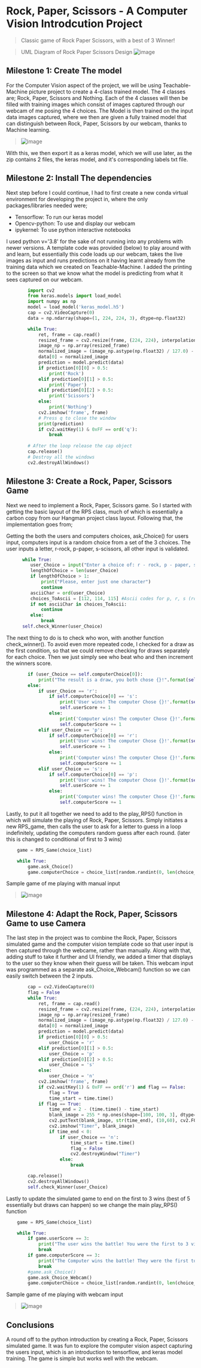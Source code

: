 # Rock, Paper, Scissors - A Computer Vision Introdcution Project

> Classic game of Rock Paper Scissors, with a best of 3 Winner!

> UML Diagram of Rock Paper Scissors Design
> ![image](https://user-images.githubusercontent.com/78024243/163031403-d4ffdd4b-d30a-41c6-af94-9e3903b1291d.png)

## Milestone 1: Create The model

For the Computer Vision aspect of the project, we will be using Teachable-Machine picture project to create a 4-class trained model. The 4 classes are;
Rock, Paper, Scissors and Nothing. Each of the 4 classes will then be filled with training images which consist of images captured through our webcam of me posing the 4 choices.
The Model is then trained on the input data images captured, where we then are given a fully trained model that can distinguish between Rock, Paper, Scissors by our webcam, thanks to Machine learning.

> ![image](https://user-images.githubusercontent.com/78024243/163061029-485921b7-1fff-4a0d-a279-2c94c20659b3.png)

With this, we then export it as a keras model, which we will use later, as the zip contains 2 files, the keras model, and it's corresponding labels txt file.

## Milestone 2: Install The dependencies

Next step before I could continue, I had to first create a new conda virtual environment for developing the project in, where the only packages/libraries needed were;
- Tensorflow: To run our keras model
- Opencv-python: To use and display our webcam
- ipykernel: To use python interactive notebooks

I used python v='3.8' for the sake of not running into any problems with newer versions. A template code was provided (below) to play around with and learn, but essentially this code loads up our webcam, takes the live images as input and runs predictions on it having learnt already from the training data which we created on Teachable-Machine.
I added the printing to the screen so that we know what the model is predicting from what it sees captured on our webcam.


```python
        import cv2
        from keras.models import load_model
        import numpy as np
        model = load_model('keras_model.h5')
        cap = cv2.VideoCapture(0)
        data = np.ndarray(shape=(1, 224, 224, 3), dtype=np.float32)

        while True: 
            ret, frame = cap.read()
            resized_frame = cv2.resize(frame, (224, 224), interpolation = cv2.INTER_AREA)
            image_np = np.array(resized_frame)
            normalized_image = (image_np.astype(np.float32) / 127.0) - 1 # Normalize the image
            data[0] = normalized_image
            prediction = model.predict(data)
            if prediction[0][0] > 0.5:
                print('Rock')
            elif prediction[0][1] > 0.5:
                print('Paper')
            elif prediction[0][2] > 0.5:
                print('Scissors')
            else:
                print('Nothing')
            cv2.imshow('frame', frame)
            # Press q to close the window
            print(prediction)
            if cv2.waitKey(1) & 0xFF == ord('q'):
                break
            
        # After the loop release the cap object
        cap.release()
        # Destroy all the windows
        cv2.destroyAllWindows()
```
## Milestone 3: Create a Rock, Paper, Scissors Game

Next we need to implement a Rock, Paper, Scissors game. So I started with getting the basic layout of the RPS class, much of which is essentially a carbon copy
from our Hangman project class layout. Following that, the implementation goes from;

Getting the both the users and computers choices, ask_Choice() for users input, computers input is a random choice from a set of the 3 choices.
The user inputs a letter, r-rock, p-paper, s-scissors, all other input is validated.
```python
      while True:
         user_Choice = input("Enter a choice of: r - rock, p - paper, s - scissors").lower()
         lengthOfChoice = len(user_Choice)
         if lengthOfChoice > 1:
             print("Please, enter just one character")
             continue
         asciiChar = ord(user_Choice)
         choices_ToAscii = [112, 114, 115] #Ascii codes for p, r, s (rock paper scissors)
         if not asciiChar in choices_ToAscii:
             continue
         else:
             break
      self.check_Winner(user_Choice)
```

The next thing to do is to check who won, with another function check_winner(). To avoid even more repeated code, I checked for a draw as the first condition,
so that we could remove checking for draws separately for each choice. Then we just simply see who beat who and then increment the winners score. 

```python
        if (user_Choice == self.computerChoice[0]):
            print("The result is a draw, you both chose {}!".format(self.computerChoice))
        else:
            if user_Choice == 'r':
                if self.computerChoice[0] == 's':
                    print('User wins! The computer Chose {}!'.format(self.computerChoice))
                    self.userScore += 1
                else:
                    print('Computer wins! The computer Chose {}!'.format(self.computerChoice))
                    self.computerScore += 1
            elif user_Choice == 'p':
                if self.computerChoice[0] == 'r':
                    print('User wins! The computer Chose {}!'.format(self.computerChoice))
                    self.userScore += 1
                else:
                    print('Computer wins! The computer Chose {}!'.format(self.computerChoice))
                    self.computerScore += 1
            elif user_Choice == 's':
                if self.computerChoice[0] == 'p':
                    print('User wins! The computer Chose {}!'.format(self.computerChoice))
                    self.userScore += 1
                else:
                    print('Computer wins! The computer Chose {}!'.format(self.computerChoice))
                    self.computerScore += 1
```

Lastly, to put it all together we need to add to the play_RPS() function in which will simulate the playing of Rock, Paper, Scissors. Simply initiates a new RPS_game,
then calls the user to ask for a letter to guess in a loop indefinitely, updating the computers random guess after each round. (later this is changed to conditional of first to 3 wins)

```python
    game = RPS_Game(choice_list)

    while True:
        game.ask_Choice()
        game.computerChoice = choice_list[random.randint(0, len(choice_list)-1)]
```
Sample game of me playing with manual input
> ![image](https://user-images.githubusercontent.com/78024243/163067255-438bea8d-4edf-4942-a9cd-c82cbf9d9866.png)


## Milestone 4: Adapt the Rock, Paper, Scissors Game to use Camera

The last step in the project was to combine the Rock, Paper, Scissors simulated game and the computer vision template code so that user input is then captured through the webcame, rather than manually.
Along with that, adding stuff to take it further and UI friendly, we added a timer that displays to the user so they know when their guess will be taken. This webcam input was programmed as a separate ask_Choice_Webcam() function so we can easily switch between the 2 inputs.

```python
        cap = cv2.VideoCapture(0)
        flag = False
        while True:
            ret, frame = cap.read()
            resized_frame = cv2.resize(frame, (224, 224), interpolation = cv2.INTER_AREA)
            image_np = np.array(resized_frame)
            normalized_image = (image_np.astype(np.float32) / 127.0) - 1 # Normalize the image
            data[0] = normalized_image
            prediction = model.predict(data)
            if prediction[0][0] > 0.5:
                user_Choice = 'r'
            elif prediction[0][1] > 0.5:
                user_Choice = 'p'
            elif prediction[0][2] > 0.5:
                user_Choice = 's'
            else:
                user_Choice = 'n'
            cv2.imshow('frame', frame)
            if cv2.waitKey(1) & 0xFF == ord('r') and flag == False:
                flag = True
                time_start = time.time()
            if flag == True:
                time_end = 2 - (time.time() - time_start)
                blank_image = 255 * np.ones(shape=[100, 100, 3], dtype=np.uint8)
                cv2.putText(blank_image, str(time_end), (10,60), cv2.FONT_HERSHEY_SIMPLEX, 1, (0,0,0), 2, 2)
                cv2.imshow("Timer", blank_image)
                if time_end < 0:
                    if user_Choice == 'n':
                        time_start = time.time()
                        flag = False
                        cv2.destroyWindow("Timer")
                    else:
                        break

        cap.release()
        cv2.destroyAllWindows()
        self.check_Winner(user_Choice)
```

Lastly to update the simulated game to end on the first to 3 wins (best of 5 essentially but draws can happen) so we change the main play_RPS() function

```python
    game = RPS_Game(choice_list)

    while True:
        if game.userScore == 3:
            print("The user wins the battle! You were the first to 3 victories!")
            break
        if game.computerScore == 3:
            print("The Computer wins the battle! They were the first to 3 victories!")
            break
        #game.ask_Choice()
        game.ask_Choice_Webcam()
        game.computerChoice = choice_list[random.randint(0, len(choice_list)-1)]
```
Sample game of me playing with webcam input

> ![image](https://user-images.githubusercontent.com/78024243/163068798-718e951b-b8bf-44e7-8f45-393ee038673c.png)

## Conclusions

A round off to the python introduction by creating a Rock, Paper, Scissors simulated game. It was fun to explore the computer vision aspect capturing the users input,
which is an introduction to tensorflow, and keras model training. The game is simple but works well with the webcam.
